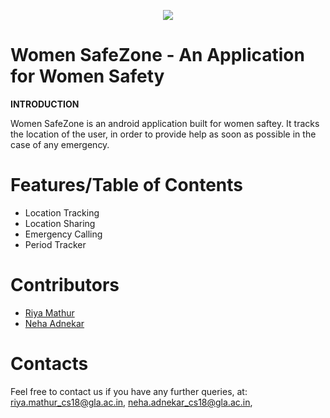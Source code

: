 <p align="center">
  <img src = "https://github.com/Blitzcoder01/WomenSafetyAppHack36/Made-at-Hack-36.png" >
  
 </p>


# Women SafeZone - An Application for Women Safety
<b>INTRODUCTION </b>

Women SafeZone is an android application built for women saftey.
It tracks the location of the user, in order to provide help as soon as possible in the case of any emergency.

# Features/Table of Contents
- Location Tracking
- Location Sharing
- Emergency Calling
- Period Tracker
 
# 
# Contributors

- [Riya Mathur](https://github.com/Blitzcoder01)
- [Neha Adnekar](https://github.com/Nehaadnekar)
 
# Contacts
Feel free to contact us if you have any further queries, at:
<riya.mathur_cs18@gla.ac.in>, 
<neha.adnekar_cs18@gla.ac.in>, 
